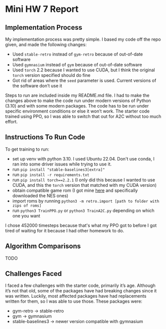 # Mini HW 7 Report

## Implementation Process

My implementation process was pretty simple. I based my code off the repo given, and made the following changes:

- Used `stable-retro` instead of `gym-retro` because of out-of-date software
- Used `gymnasium` instead of `gym` because of out-of-date software
- Used `torch` 2.2 because I wanted to use CUDA, but I think the original `torch` version specified should do fine
- Got rid of areas where the `seed` parameter is used. Current versions of the software don’t use it

Steps to run are included inside my README.md file. I had to make the changes above to make the code run under modern versions of Python (3.10) and with some modern packages. The code has to be run under specific environment conditions or else it won’t work. The starter code trained using PPO, so I was able to switch that out for A2C without too much effort.

## Instructions To Run Code

To get training to run:

- set up venv with python 3.10. I used Ubuntu 22.04. Don't use conda, I ran into some driver issues while trying to use it.
- run `pip install "stable-baselines3[extra]"`
- run `pip install -r requirements.txt`
- run `pip install torch==2.2.1` (I only did this because I wanted to use CUDA, and this the `torch` version that matched with my CUDA version)
- obtain compatible game rom (I got mine [here](https://archive.org/details/No-Intro-Collection_2016-01-03_Fixed) and specifically downloaded the NES ones)
- import roms by running `python3 -m retro.import [path to folder with zips of roms]`
- run `python3 TrainPPO.py` or `python3 TrainA2C.py` depending on which one you want

I chose 452000 timesteps because that's what my PPO got to before I got tired of waiting for it because I had other homework to do.

## Algorithm Comparisons

TODO

## Challenges Faced

I faced a few challenges with the starter code, primarily it’s age. Although it’s not that old, some of the packages have had breaking changes since it was written. Luckily, most affected packages have had replacements written for them, so I was able to use those. These packages were:

- gym-retro -> stable-retro
- gym -> gymnasium
- stable-baselines3 -> newer version compatible with gymnasium
